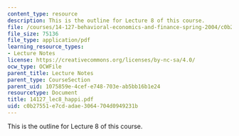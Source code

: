 ```yaml
---
content_type: resource
description: This is the outline for Lecture 8 of this course.
file: /courses/14-127-behavioral-economics-and-finance-spring-2004/c0b27551e7cdadae3064704d0949231b_14127_lec8_happi.pdf
file_size: 75136
file_type: application/pdf
learning_resource_types:
- Lecture Notes
license: https://creativecommons.org/licenses/by-nc-sa/4.0/
ocw_type: OCWFile
parent_title: Lecture Notes
parent_type: CourseSection
parent_uid: 1075859e-4cef-e748-703e-ab5bb16b1e24
resourcetype: Document
title: 14127_lec8_happi.pdf
uid: c0b27551-e7cd-adae-3064-704d0949231b
---
```

This is the outline for Lecture 8 of this course.